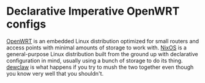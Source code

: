 # Declarative Imperative OpenWRT configs

[OpenWRT] is an embedded Linux distribution optimized for small routers and access points with minimal amounts of storage to work with.
[NixOS] is a general-purpose Linux distribution built from the ground up with declarative configuration in mind, usually using a bunch of storage to do its thing.
[dewclaw](./index.html) is what happens if you try to mush the two together even though you know very well that you shouldn't.

[OpenWRT]: https://openwrt.org/
[NixOS]: https://nixos.org/
